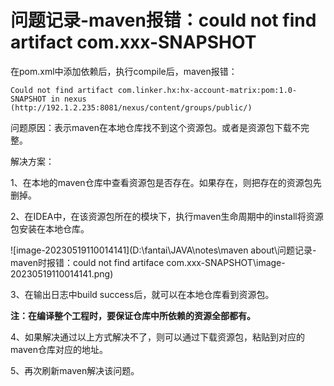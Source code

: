 # 问题记录-maven报错：could not find artifact com.xxx-SNAPSHOT 

在pom.xml中添加依赖后，执行compile后，maven报错：

```
Could not find artifact com.linker.hx:hx-account-matrix:pom:1.0-SNAPSHOT in nexus (http://192.1.2.235:8081/nexus/content/groups/public/)
```

问题原因：表示maven在本地仓库找不到这个资源包。或者是资源包下载不完整。

解决方案：

1、在本地的maven仓库中查看资源包是否存在。如果存在，则把存在的资源包先删掉。

2、在IDEA中，在该资源包所在的模块下，执行maven生命周期中的install将资源包安装在本地仓库。

![image-20230519110014141](D:\fantai\JAVA\notes\maven about\问题记录-maven时报错：could not find artiface com.xxx-SNAPSHOT\image-20230519110014141.png)

3、在输出日志中build success后，就可以在本地仓库看到资源包。

**注：在编译整个工程时，要保证仓库中所依赖的资源全部都有。**

4、如果解决通过以上方式解决不了，则可以通过下载资源包，粘贴到对应的maven仓库对应的地址。

5、再次刷新maven解决该问题。